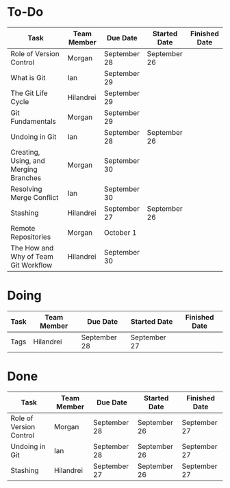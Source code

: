 # To-Do


| Task                                  | Team Member | Due Date     | Started Date | Finished Date |
|---------------------------------------|-------------|--------------|--------------|---------------|
| Role of Version Control               | Morgan      | September 28 | September 26 |               |
| What is Git                           | Ian         | September 29 |              |               |
| The Git Life Cycle                    | Hilandrei   | September 29 |              |               |
| Git Fundamentals                      | Morgan      | September 29 |              |               |
| Undoing in Git                        | Ian         | September 28 | September 26 |               |
| Creating, Using, and Merging Branches | Morgan      | September 30 |              |               |
| Resolving Merge Conflict              | Ian         | September 30 |              |               |
| Stashing                              | Hilandrei   | September 27 | September 26 |               |
| Remote Repositories                   | Morgan      | October 1    |              |               |
| The How and Why of Team Git Workflow  | Hilandrei   | September 30 |              |               |

# Doing

| Task                                  | Team Member | Due Date     | Started Date | Finished Date |
|---------------------------------------|-------------|--------------|--------------|---------------|
| Tags                                  | Hilandrei   | September 28 | September 27 |               |

# Done

| Task                                  | Team Member | Due Date     | Started Date | Finished Date |
|---------------------------------------|-------------|--------------|--------------|---------------|
| Role of Version Control               | Morgan      | September 28 | September 26 | September 27  |
| Undoing in Git                        | Ian         | September 28 | September 26 | September 27  |
| Stashing                              | Hilandrei   | September 27 | September 26 | September 27  |
